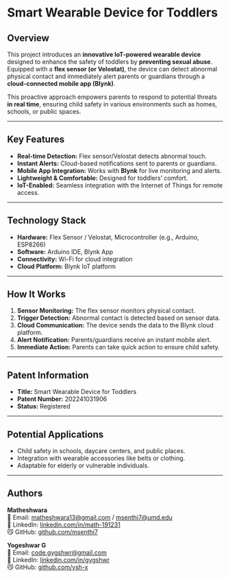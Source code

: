 # Smart Wearable Device for Toddlers

## Overview
This project introduces an **innovative IoT-powered wearable device** designed to enhance the safety of toddlers by **preventing sexual abuse**.  
Equipped with a **flex sensor (or Velostat)**, the device can detect abnormal physical contact and immediately alert parents or guardians through a **cloud-connected mobile app (Blynk)**.  

This proactive approach empowers parents to respond to potential threats **in real time**, ensuring child safety in various environments such as homes, schools, or public spaces.

---

## Key Features
- **Real-time Detection:** Flex sensor/Velostat detects abnormal touch.
- **Instant Alerts:** Cloud-based notifications sent to parents or guardians.
- **Mobile App Integration:** Works with **Blynk** for live monitoring and alerts.
- **Lightweight & Comfortable:** Designed for toddlers’ comfort.
- **IoT-Enabled:** Seamless integration with the Internet of Things for remote access.

---

## Technology Stack
- **Hardware:** Flex Sensor / Velostat, Microcontroller (e.g., Arduino, ESP8266)
- **Software:** Arduino IDE, Blynk App
- **Connectivity:** Wi-Fi for cloud integration
- **Cloud Platform:** Blynk IoT platform

---

## How It Works
1. **Sensor Monitoring:** The flex sensor monitors physical contact.
2. **Trigger Detection:** Abnormal contact is detected based on sensor data.
3. **Cloud Communication:** The device sends the data to the Blynk cloud platform.
4. **Alert Notification:** Parents/guardians receive an instant mobile alert.
5. **Immediate Action:** Parents can take quick action to ensure child safety.

---

## Patent Information
- **Title:** Smart Wearable Device for Toddlers  
- **Patent Number:** 202241031906  
- **Status:** Registered  

---

## Potential Applications
- Child safety in schools, daycare centers, and public places.
- Integration with wearable accessories like belts or clothing.
- Adaptable for elderly or vulnerable individuals.

---

## Authors

**Matheshwara**  
📧 Email: [matheshwara13@gmail.com](mailto:matheshwara13@gmail.com) / [msenthi7@umd.edu](mailto:msenthi7@umd.edu)  
🔗 LinkedIn: [linkedin.com/in/math-191231](https://www.linkedin.com/in/math-191231)  
😼 GitHub: [github.com/msenthi7](https://www.github.com/msenthi7)  

**Yogeshwar G**  
📧 Email: [code.gygshwr@gmail.com](mailto:code.gygshwr@gmail.com)  
🔗 LinkedIn: [linkedin.com/in/gygshwr](https://www.linkedin.com/in/gygshwr)  
😼 GitHub: [github.com/ysh-x](https://www.github.com/ysh-x)
